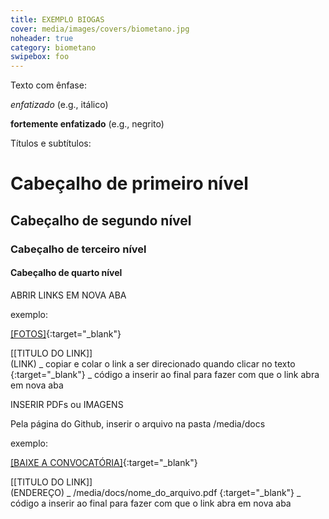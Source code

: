 ```yaml
---
title: EXEMPLO BIOGAS
cover: media/images/covers/biometano.jpg
noheader: true
category: biometano
swipebox: foo
---
```


Texto com ênfase:

*enfatizado* (e.g., itálico)

**fortemente enfatizado** (e.g., negrito)



Títulos e subtítulos:

# Cabeçalho de primeiro nível
## Cabeçalho de segundo nível
### Cabeçalho de terceiro nível
#### Cabeçalho de quarto nível


ABRIR LINKS EM NOVA ABA

exemplo:

[[FOTOS]](https://www.flickr.com/photos/151197945@N07/albums/72157679168514796){:target="_blank"}

[[TITULO DO LINK]]   
(LINK)               _   copiar e colar o link a ser direcionado quando clicar no texto 
{:target="_blank"}   _   código a inserir ao final para fazer com que o link abra em nova aba


INSERIR PDFs ou IMAGENS

Pela página do Github, inserir o arquivo na pasta /media/docs

exemplo: 

[[BAIXE A CONVOCATÓRIA]](/media/docs/resilience.pdf){:target="_blank"}

[[TITULO DO LINK]]   
(ENDEREÇO)           _   /media/docs/nome_do_arquivo.pdf 
{:target="_blank"}   _   código a inserir ao final para fazer com que o link abra em nova aba

